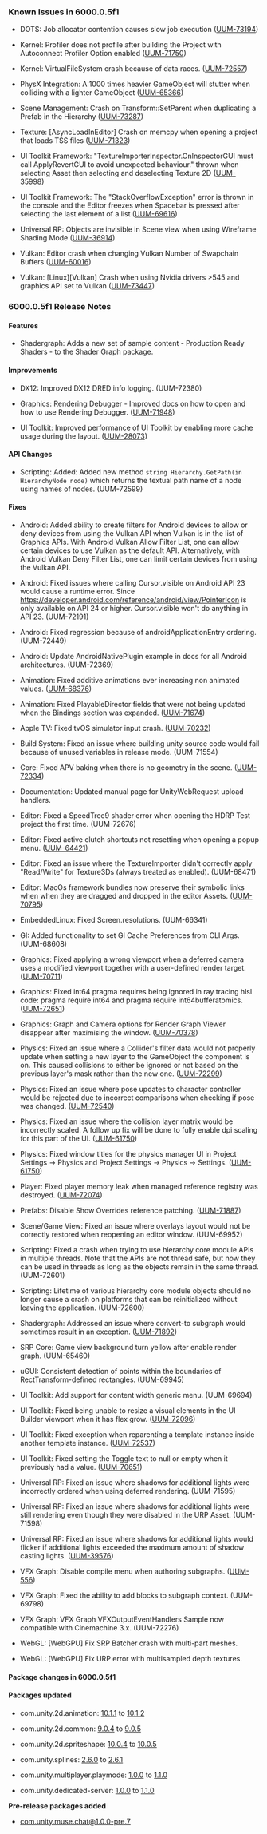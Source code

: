 ### Known Issues in 6000.0.5f1

- DOTS: Job allocator contention causes slow job execution
    ([UUM-73194](https://issuetracker.unity3d.com/issues/job-allocator-contention-causes-slow-job-execution))

- Kernel: Profiler does not profile after building the Project with Autoconnect Profiler Option enabled
    ([UUM-71750](https://issuetracker.unity3d.com/issues/profiler-does-not-profile-after-building-the-project-with-autoconnect-profiler-option-enabled))

- Kernel: VirtualFileSystem crash because of data races.
    ([UUM-72557](https://issuetracker.unity3d.com/issues/virtualfilesystem-crash-because-of-data-races))

- PhysX Integration: A 1000 times heavier GameObject will stutter when colliding with a lighter GameObject
    ([UUM-65366](https://issuetracker.unity3d.com/issues/a-1000-times-heavier-gameobject-will-stutter-when-colliding-with-a-lighter-gameobject))

- Scene Management: Crash on Transform::SetParent when duplicating a Prefab in the Hierarchy
    ([UUM-73287](https://issuetracker.unity3d.com/issues/crash-on-transform-setparent-when-duplicating-a-prefab-in-the-hierarchy))

- Texture: [AsyncLoadInEditor] Crash on memcpy when opening a project that loads TSS files
    ([UUM-71323](https://issuetracker.unity3d.com/issues/crash-on-memcpy-when-opening-a-project-that-loads-tss-files))

- UI Toolkit Framework: "TextureImporterInspector.OnInspectorGUI must call ApplyRevertGUI to avoid unexpected behaviour." thrown when selecting Asset then selecting and deselecting Texture 2D
    ([UUM-35998](https://issuetracker.unity3d.com/issues/textureimporterinspector-dot-oninspectorgui-must-call-applyrevertgui-to-avoid-unexpected-behaviour-dot-thrown-when-selecting-asset-then-selecting-and-deselecting-texture-2d))

- UI Toolkit Framework: The "StackOverflowException" error is thrown in the console and the Editor freezes when Spacebar is pressed after selecting the last element of a list
    ([UUM-69616](https://issuetracker.unity3d.com/issues/the-stackoverflowexception-error-is-thrown-in-the-console-and-the-editor-freezes-when-spacebar-is-pressed-after-selecting-the-last-element-of-a-list))

- Universal RP: Objects are invisible in Scene view when using Wireframe Shading Mode
    ([UUM-36914](https://issuetracker.unity3d.com/issues/objects-are-invisible-in-scene-view-when-using-wireframe-shading-mode))

- Vulkan:  Editor crash when changing Vulkan Number of Swapchain Buffers
    ([UUM-60016](https://issuetracker.unity3d.com/issues/vulkan-editor-crash-when-changing-vulkan-number-of-swapchain-buffers))

- Vulkan: [Linux][Vulkan] Crash when using Nvidia drivers >545 and graphics API set to Vulkan
    ([UUM-73447](https://issuetracker.unity3d.com/issues/linux-vulkan-crash-when-using-nvidia-drivers-545-and-graphics-api-set-to-vulkan))



### 6000.0.5f1 Release Notes

#### Features

- Shadergraph: Adds a new set of sample content - Production Ready Shaders - to the Shader Graph package.



#### Improvements

- DX12: Improved DX12 DRED info logging.
    (UUM-72380)

- Graphics: Rendering Debugger - Improved docs on how to open and how to use Rendering Debugger.
    ([UUM-71948](https://issuetracker.unity3d.com/issues/rendering-debugger-shortcut-in-documentation-to-open-window-doesnt-work))

- UI Toolkit: Improved performance of UI Toolkit by enabling more cache usage during the layout.
    ([UUM-28073](https://issuetracker.unity3d.com/issues/extremely-poor-performance-using-flex-direction-in-nested-foldouts-in-scrollview))



#### API Changes

- Scripting: Added: Added new method `string Hierarchy.GetPath(in HierarchyNode node)` which returns the textual path name of a node using names of nodes.
    (UUM-72599)



#### Fixes

- Android: Added ability to create filters for Android devices to allow or deny devices from using the Vulkan API when Vulkan is in the list of Graphics APIs. With Android Vulkan Allow Filter List, one can allow certain devices to use Vulkan as the default API. Alternatively, with Android Vulkan Deny Filter List, one can limit certain devices from using the Vulkan API.

- Android: Fixed issues where calling Cursor.visible on Android API 23 would cause a runtime error. Since https://developer.android.com/reference/android/view/PointerIcon is only available on API 24 or higher. Cursor.visible won't do anything in API 23.
    (UUM-72191)

- Android: Fixed regression because of androidApplicationEntry ordering.
    (UUM-72449)

- Android: Update AndroidNativePlugin example in docs for all Android architectures.
    (UUM-72369)

- Animation: Fixed additive animations ever increasing non animated values.
    ([UUM-68376](https://issuetracker.unity3d.com/issues/gameobject-continues-to-increase-in-scale-when-the-animation-layers-blending-is-set-to-additive))

- Animation: Fixed PlayableDirector fields that were not being updated when the Bindings section was expanded.
    ([UUM-71674](https://issuetracker.unity3d.com/issues/the-playabledirector-component-properties-are-not-being-updated-when-the-bindings-section-is-expanded))

- Apple TV: Fixed tvOS simulator input crash.
    ([UUM-70232](https://issuetracker.unity3d.com/issues/tvos-project-crashes-on-startup-on-apple-tv-simulator-both-x86-64-and-arm64-architectures))

- Build System: Fixed an issue where building unity source code would fail because of unused variables in release mode.
    (UUM-71554)

- Core: Fixed APV baking when there is no geometry in the scene.
    ([UUM-72334](https://issuetracker.unity3d.com/issues/usage-of-adaptive-probe-volumes-throws-a-lot-of-indexoutofrangeexception-and-assertion-failed-errors))

- Documentation: Updated manual page for UnityWebRequest upload handlers.

- Editor: Fixed a SpeedTree9 shader error when opening the HDRP Test project the first time.
    (UUM-72676)

- Editor: Fixed active clutch shortcuts not resetting when opening a popup menu.
    ([UUM-64421](https://issuetracker.unity3d.com/issues/the-scene-view-camera-momentum-keeps-building-when-navigation-with-arrow-keys-is-interrupted-by-popping-up-the-context-menu))

- Editor: Fixed an issue where the TextureImporter didn't correctly apply "Read/Write" for Texture3Ds \(always treated as enabled\).
    (UUM-68471)

- Editor: MacOs framework bundles now preserve their symbolic links when when they are dragged and dropped in the editor Assets.
    ([UUM-70795](https://issuetracker.unity3d.com/issues/symbolic-links-disappear-when-a-xcframework-file-is-added-through-the-unity-editor))

- EmbeddedLinux: Fixed Screen.resolutions.
    (UUM-66341)

- GI: Added functionality to set GI Cache Preferences from CLI Args.
    (UUM-68608)

- Graphics: Fixed applying a wrong viewport when a deferred camera uses a modified viewport together with a user-defined render target.
    ([UUM-70711](https://issuetracker.unity3d.com/issues/gameobjects-with-a-material-derived-from-a-custom-lighting-surface-shader-are-displayed-as-skewed-on-quads-when-the-cameras-width-and-height-properties-of-the-viewport-rect-are-lower-than-1))

- Graphics: Fixed int64 pragma requires being ignored in ray tracing hlsl code: pragma require int64 and pragma require int64bufferatomics.
    ([UUM-72651](https://issuetracker.unity3d.com/issues/raytracing-several-pragma-require-directives-are-ignored-in-raytrace-files))

- Graphics: Graph and Camera options for Render Graph Viewer disappear after maximising the window.
    ([UUM-70378](https://issuetracker.unity3d.com/issues/graph-and-camera-options-for-render-graph-viewer-disappear-after-maximising-the-window))

- Physics: Fixed an issue where a Collider's filter data would not properly update when setting a new layer to the GameObject the component is on. This caused collisions to either be ignored or not based on the previous layer's mask rather than the new one.
    ([UUM-72299](https://issuetracker.unity3d.com/issues/physical-properties-of-the-gameobject-are-not-changing-when-layers-are-switched-in-the-play-mode))

- Physics: Fixed an issue where pose updates to character controller would be rejected due to incorrect comparisons when checking if pose was changed.
    ([UUM-72540](https://issuetracker.unity3d.com/issues/a-gameobject-with-a-character-controller-and-animator-components-loses-all-momentum-when-the-character-controller-components-center-y-value-is-over-0))

- Physics: Fixed an issue where the collision layer matrix would be incorrectly scaled. A follow up fix will be done to fully enable dpi scaling for this part of the UI.
    ([UUM-61750](https://issuetracker.unity3d.com/issues/3d-physics-layer-collision-matrix-elements-are-misaligned-when-new-layers-are-added))

- Physics: Fixed window titles for the physics manager UI in Project Settings -&gt; Physics and Project Settings -&gt; Physics -&gt; Settings.
    ([UUM-61750](https://issuetracker.unity3d.com/issues/3d-physics-layer-collision-matrix-elements-are-misaligned-when-new-layers-are-added))

- Player: Fixed player memory leak when managed reference registry was destroyed.
    ([UUM-72074](https://issuetracker.unity3d.com/issues/memory-leaks-when-instantiating-objects-with-serializereference))

- Prefabs: Disable Show Overrides reference patching.
    ([UUM-71887](https://issuetracker.unity3d.com/issues/the-serialized-array-of-serializereference-objects-is-missing-entry-for-refid-2-error-is-thrown-when-saving-a-prefab-with-serializereference-overrides-and-showoverrides-is-enabled))

- Scene/Game View: Fixed an issue where overlays layout would not be correctly restored when reopening an editor window.
    (UUM-69952)

- Scripting: Fixed a crash when trying to use hierarchy core module APIs in multiple threads. Note that the APIs are not thread safe, but now they can be used in threads as long as the objects remain in the same thread.
    (UUM-72601)

- Scripting: Lifetime of various hierarchy core module objects should no longer cause a crash on platforms that can be reinitialized without leaving the application.
    (UUM-72600)

- Shadergraph: Addressed an issue where convert-to subgraph would sometimes result in an exception.
    ([UUM-71892](https://issuetracker.unity3d.com/issues/nullreferenceexception-is-thrown-and-subgraph-is-not-created-when-converting-a-node-to-subgraph))

- SRP Core: Game view background turn yellow after enable render graph.
    (UUM-65460)

- uGUI: Consistent detection of points within the boundaries of RectTransform-defined rectangles.
    ([UUM-69945](https://issuetracker.unity3d.com/issues/rectanglecontainsscreenpoint-returns-false-for-some-points-even-when-the-points-are-in-the-rectangle))

- UI Toolkit: Add support for content width generic menu.
    (UUM-69694)

- UI Toolkit: Fixed being unable to resize a visual elements in the UI Builder viewport when it has flex grow.
    ([UUM-72096](https://issuetracker.unity3d.com/issues/unable-to-resize-a-visual-elements-in-viewport-with-a-flex-grow))

- UI Toolkit: Fixed exception when reparenting a template instance inside another template instance.
    ([UUM-72537](https://issuetracker.unity3d.com/issues/errors-are-thrown-when-saving-uxml-document-with-nested-template-overrides))

- UI Toolkit: Fixed setting the Toggle text to null or empty when it previously had a value.
    ([UUM-70651](https://issuetracker.unity3d.com/issues/ui-builder-text-field-leaves-the-first-letter-and-the-cursor-jumps-over-it-when-deleting-the-text))

- Universal RP: Fixed an issue where shadows for additional lights were incorrectly ordered when using deferred rendering.
    (UUM-71595)

- Universal RP: Fixed an issue where shadows for additional lights were still rendering even though they were disabled in the URP Asset.
    (UUM-71598)

- Universal RP: Fixed an issue where shadows for additional lights would flicker if additional lights exceeded the maximum amount of shadow casting lights.
    ([UUM-39576](https://issuetracker.unity3d.com/issues/urp-exceeding-the-platforms-supported-light-limit-gives-shadow-distortion-when-using-deferred-rendering-path))

- VFX Graph: Disable compile menu when authoring subgraphs.
    ([UUM-556](https://issuetracker.unity3d.com/issues/vfx-graph-subgraph-blocks-and-operators-are-not-re-compiled-when-compile-button-is-pressed))

- VFX Graph: Fixed the ability to add blocks to subgraph context.
    (UUM-69798)

- VFX Graph: VFX Graph VFXOutputEventHandlers Sample now compatible with Cinemachine 3.x.
    (UUM-72276)

- WebGL: \[WebGPU\] Fix SRP Batcher crash with multi-part meshes.

- WebGL: \[WebGPU\] Fix URP error with multisampled depth textures.




#### Package changes in 6000.0.5f1

#### Packages updated

- com.unity.2d.animation: [10.1.1](https://docs.unity3d.com/Packages/com.unity.2d.animation@10.1//changelog/CHANGELOG.html) to [10.1.2](https://docs.unity3d.com/Packages/com.unity.2d.animation@10.1//changelog/CHANGELOG.html)

- com.unity.2d.common: [9.0.4](https://docs.unity3d.com/Packages/com.unity.2d.common@9.0//changelog/CHANGELOG.html) to [9.0.5](https://docs.unity3d.com/Packages/com.unity.2d.common@9.0//changelog/CHANGELOG.html)

- com.unity.2d.spriteshape: [10.0.4](https://docs.unity3d.com/Packages/com.unity.2d.spriteshape@10.0//changelog/CHANGELOG.html) to [10.0.5](https://docs.unity3d.com/Packages/com.unity.2d.spriteshape@10.0//changelog/CHANGELOG.html)

- com.unity.splines: [2.6.0](https://docs.unity3d.com/Packages/com.unity.splines@2.6//changelog/CHANGELOG.html) to [2.6.1](https://docs.unity3d.com/Packages/com.unity.splines@2.6//changelog/CHANGELOG.html)

- com.unity.multiplayer.playmode: [1.0.0](https://docs.unity3d.com/Packages/com.unity.multiplayer.playmode@1.0//changelog/CHANGELOG.html) to [1.1.0](https://docs.unity3d.com/Packages/com.unity.multiplayer.playmode@1.1//changelog/CHANGELOG.html)

- com.unity.dedicated-server: [1.0.0](https://docs.unity3d.com/Packages/com.unity.dedicated-server@1.0//changelog/CHANGELOG.html) to [1.1.0](https://docs.unity3d.com/Packages/com.unity.dedicated-server@1.1//changelog/CHANGELOG.html)

**Pre-release packages added**

- [com.unity.muse.chat@1.0.0-pre.7](https://docs.unity3d.com/Packages/com.unity.muse.chat@1.0//changelog/CHANGELOG.html)
